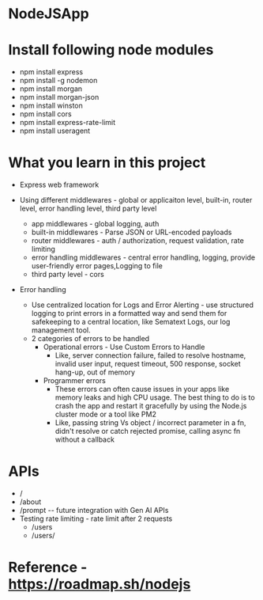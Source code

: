 # NodeJSApp

# Install following node modules
- npm install express
- npm install -g nodemon
- npm install morgan
- npm install morgan-json
- npm install winston
- npm install cors
- npm install express-rate-limit
- npm install useragent

# What you learn in this project
- Express web framework
- Using different middlewares - global or applicaiton level, built-in, router level, error handling level, third party level
    - app middlewares - global logging, auth
    - built-in middlewares - Parse JSON or URL-encoded payloads
    - router middlewares - auth / authorization, request validation, rate limiting
    - error handling middlewares - central error handling, logging, provide user-friendly error pages,Logging to file
    - third party level - cors

- Error handling 
    - Use centralized location for Logs and Error Alerting - use structured logging to print errors in a formatted way and send them for safekeeping to a central location, like Sematext Logs, our log management tool.
    - 2 categories of errors to be handled
        - Operational errors - Use Custom Errors to Handle
            - Like, server connection failure, failed to resolve hostname, invalid user input, request timeout, 500 response, socket hang-up, out of memory
        - Programmer errors
            - These errors can often cause issues in your apps like memory leaks and high CPU usage. The best thing to do is to crash the app and restart it gracefully by using the Node.js cluster mode or a tool like PM2
            - Like, passing string Vs object / incorrect parameter in a fn, didn't resolve or catch rejected promise, calling async fn without a callback


# APIs
- /
- /about
- /prompt -- future integration with Gen AI APIs
- Testing rate limiting - rate limit after 2 requests
    - /users
    - /users/<userid> 

# Reference - https://roadmap.sh/nodejs